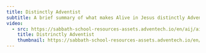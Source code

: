 ```yaml
---
title: Distinctly Adventist
subtitle: A brief summary of what makes Alive in Jesus distinctly Adventist.
video:
  - src: https://sabbath-school-resources-assets.adventech.io/en/aij/aij-training-videos/assets/en-aij-distrinctly-adventist.mp4
    title: Distrinctly Adventist
    thumbnail: https://sabbath-school-resources-assets.adventech.io/en/aij/aij-training-videos/07-distinctly-adventist/cover.png
---
```

